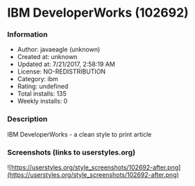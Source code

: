 # IBM DeveloperWorks (102692)

### Information
- Author: javaeagle (unknown)
- Created at: unknown
- Updated at: 7/21/2017, 2:58:19 AM
- License: NO-REDISTRIBUTION
- Category: ibm
- Rating: undefined
- Total installs: 135
- Weekly installs: 0


### Description
IBM DeveloperWorks - a clean style to print article


### Screenshots (links to userstyles.org)
![https://userstyles.org/style_screenshots/102692-after.png](https://userstyles.org/style_screenshots/102692-after.png)


